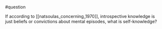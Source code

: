 
#question

If according to [[natsoulas_concerning_1970]], introspective knowledge is just beliefs or convictions about mental episodes, what is self-knowledge?